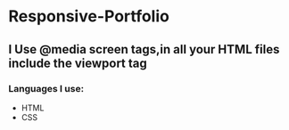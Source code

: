 # Responsive-Portfolio



## I Use  @media screen tags,in all your HTML files include the viewport tag ##

### Languages I use: ###

* HTML
* CSS

